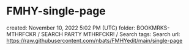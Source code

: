# FMHY-single-page

created: November 10, 2022 5:02 PM (UTC)
folder: BOOKMRKS-MTHRFCKR / SEARCH PARTY MTHRFCKR! / Search
tags: Search
url: https://raw.githubusercontent.com/nbats/FMHYedit/main/single-page
